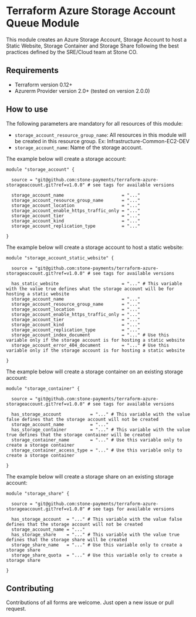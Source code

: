 # Terraform Azure Storage Account Queue Module

This module creates an Azure Storage Account, Storage Account to host a Static Website, Storage Container and Storage Share following the best practices defined by the SRE/Cloud team at Stone CO.

## Requirements

- Terraform version 0.12+
- Azurerm Provider version 2.0+ (tested on version 2.0.0)

## How to use

The following parameters are mandatory for all resources of this module:

- ``storage_account_resource_group_name``: All resources in this module will be created in this resource group. Ex: Infrastructure-Common-EC2-DEV
- ``storage_account_name``: Name of the storage account.

The example below will create a storage account:

```hcl
module "storage_account" {

  source = "git@github.com:stone-payments/terraform-azure-storageaccount.git?ref=v1.0.0" # see tags for available versions

  storage_account_name                      = "..."
  storage_account_resource_group_name       = "..."
  storage_account_location                  = "..."
  storage_account_enable_https_traffic_only = "..."
  storage_account_tier                      = "..."
  storage_account_kind                      = "..."
  storage_account_replication_type          = "..."

}
```

The example below will create a storage account to host a static website:

```hcl
module "storage_account_static_website" {

  source = "git@github.com:stone-payments/terraform-azure-storageaccount.git?ref=v1.0.0" # see tags for available versions

  has_static_website                        = "..." # This variable with the value true defines what the storage account will be for hosting a static website
  storage_account_name                      = "..."
  storage_account_resource_group_name       = "..."
  storage_account_location                  = "..."
  storage_account_enable_https_traffic_only = "..."
  storage_account_tier                      = "..."
  storage_account_kind                      = "..."
  storage_account_replication_type          = "..."
  storage_account_index_document            = "..." # Use this variable only if the storage account is for hosting a static website
  storage_account_error_404_document        = "..." # Use this variable only if the storage account is for hosting a static website

}
```

The example below will create a storage container on an existing storage account:

```hcl
module "storage_container" {

  source = "git@github.com:stone-payments/terraform-azure-storageaccount.git?ref=v1.0.0" # see tags for available versions

  has_storage_account           = "..." # This variable with the value false defines that the storage account will not be created
  storage_account_name          = "..."
  has_storage_container         = "..." # This variable with the value true defines that the storage container will be created
  storage_container_name        = "..." # Use this variable only to create a storage container
  storage_container_access_type = "..." # Use this variable only to create a storage container

}
```

The example below will create a storage share on an existing storage account:

```hcl
module "storage_share" {

  source = "git@github.com:stone-payments/terraform-azure-storageaccount.git?ref=v1.0.0" # see tags for available versions

  has_storage_account  = "..." # This variable with the value false defines that the storage account will not be created
  storage_account_name = "..."
  has_storage_share    = "..." # This variable with the value true defines that the storage share will be created
  storage_share_name   = "..." # Use this variable only to create a storage share
  storage_share_quota  = "..." # Use this variable only to create a storage share

}
```

## Contributing

Contributions of all forms are welcome. Just open a new issue or pull request.